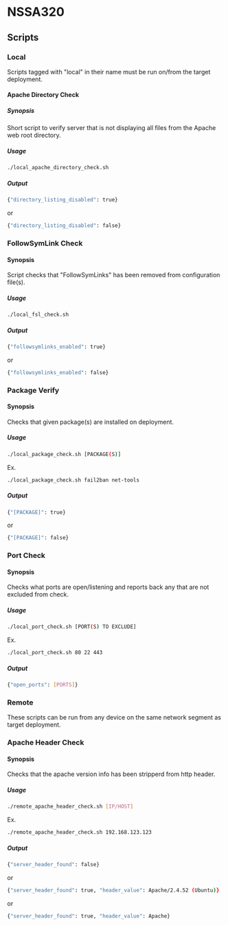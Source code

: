 # NSSA320
## Scripts
### Local
Scripts tagged with "local" in their name must be run on/from the target deployment.

#### Apache Directory Check
##### Synopsis   
Short script to verify server that is not displaying all files from the Apache web root directory.
##### Usage
```bash
./local_apache_directory_check.sh
```
##### Output
```bash
{"directory_listing_disabled": true}
```
or
```bash
{"directory_listing_disabled": false}
```

### FollowSymLink Check
#### Synopsis
Script checks that "FollowSymLinks" has been removed from configuration file(s).
##### Usage
```bash
./local_fsl_check.sh
```
##### Output
```bash
{"followsymlinks_enabled": true}
```
or
```bash
{"followsymlinks_enabled": false}
```

### Package Verify
#### Synopsis
Checks that given package(s) are installed on deployment.
##### Usage
```bash
./local_package_check.sh [PACKAGE(S)]
```
Ex.
```bash
./local_package_check.sh fail2ban net-tools
```
##### Output
```bash
{"[PACKAGE]": true}
```
or
```bash
{"[PACKAGE]": false}
```

### Port Check
#### Synopsis
Checks what ports are open/listening and reports back any that are not excluded from check.
##### Usage
```bash
./local_port_check.sh [PORT(S) TO EXCLUDE]
```
Ex.
```bash
./local_port_check.sh 80 22 443
```
##### Output
```bash
{"open_ports": [PORTS]}
```

### Remote
These scripts can be run from any device on the same network segment as target deployment.
### Apache Header Check
#### Synopsis
Checks that the apache version info has been stripperd from http header.
##### Usage
```bash
./remote_apache_header_check.sh [IP/HOST]
```
Ex.
```bash
./remote_apache_header_check.sh 192.168.123.123
```
##### Output
```bash
{"server_header_found": false}
```
or
```bash
{"server_header_found": true, "header_value": Apache/2.4.52 (Ubuntu)}
```
or
```bash
{"server_header_found": true, "header_value": Apache}
```
